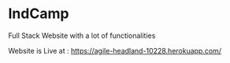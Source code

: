 # IndCamp
Full Stack Website with a lot of functionalities

Website is Live at : 
https://agile-headland-10228.herokuapp.com/
